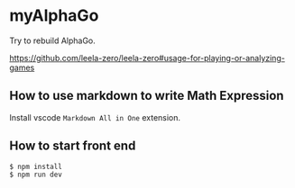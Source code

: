 # myAlphaGo
Try to rebuild AlphaGo.


https://github.com/leela-zero/leela-zero#usage-for-playing-or-analyzing-games

## How to use markdown to write Math Expression
Install vscode `Markdown All in One` extension.

## How to start front end
```
$ npm install 
$ npm run dev
```


